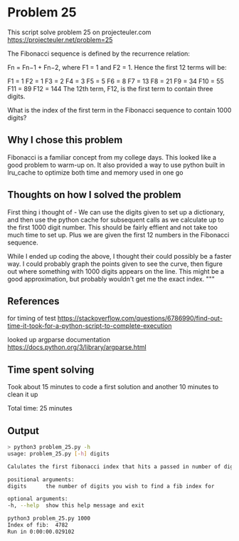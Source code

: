 # Problem 25
This script solve problem 25 on projecteuler.com
https://projecteuler.net/problem=25

The Fibonacci sequence is defined by the recurrence relation:

Fn = Fn−1 + Fn−2, where F1 = 1 and F2 = 1.
Hence the first 12 terms will be:

F1 = 1
F2 = 1
F3 = 2
F4 = 3
F5 = 5
F6 = 8
F7 = 13
F8 = 21
F9 = 34
F10 = 55
F11 = 89
F12 = 144
The 12th term, F12, is the first term to contain three digits.

What is the index of the first term in the Fibonacci sequence to contain 1000 digits?
## Why I chose this problem
Fibonacci is a familiar concept from my college days. This looked like a good problem to warm-up on. It also provided a way to use python built in lru_cache
to optimize both time and memory used in one go
## Thoughts on how I solved the problem
First thing i thought of - We can use the digits given to set up a dictionary, and then use the python cache for subsequent calls as we calculate up to the first 1000 digit number. This should be fairly effient and not take too much time to set up. Plus we are given the first 12 numbers in the Fibonacci sequence.

While I ended up coding the above, I thought their could possibly be a faster way. I could probably graph the points given to see the curve, then figure out where something with 1000 digits appears on the line. This might be a good approximation, but probably wouldn't get me the exact index. 
"""

## References
for timing of test
https://stackoverflow.com/questions/6786990/find-out-time-it-took-for-a-python-script-to-complete-execution

looked up argparse documentation
https://docs.python.org/3/library/argparse.html
## Time spent solving
Took about 15 minutes to code a first solution and another 10 minutes to clean it up

Total time: 25 minutes
## Output
```bash
> python3 problem_25.py -h
usage: problem_25.py [-h] digits

Calulates the first fibonacci index that hits a passed in number of digits

positional arguments:
digits      the number of digits you wish to find a fib index for

optional arguments:
-h, --help  show this help message and exit
```
```bash
python3 problem_25.py 1000
Index of fib:  4782
Run in 0:00:00.029102
```
